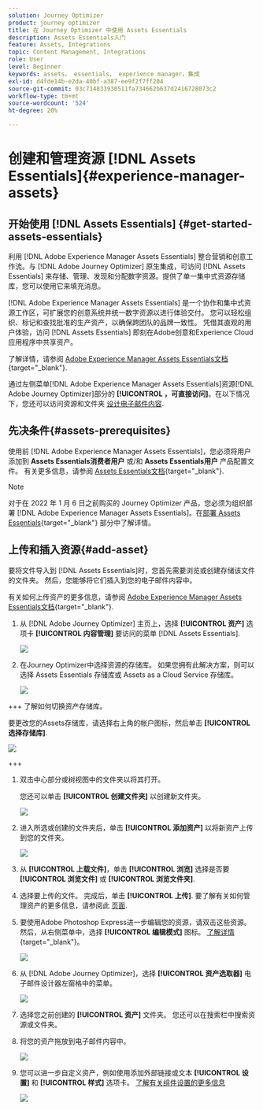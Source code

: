 ```yaml
---
solution: Journey Optimizer
product: journey optimizer
title: 在 Journey Optimizer 中使用 Assets Essentials
description: Assets Essentials入门
feature: Assets, Integrations
topic: Content Management, Integrations
role: User
level: Beginner
keywords: assets， essentials， experience manager，集成
exl-id: d4fde14b-e2da-40bf-a387-ee9f2f7ff204
source-git-commit: 03c714833930511fa734662b637d2416728073c2
workflow-type: tm+mt
source-wordcount: '524'
ht-degree: 20%

---
```


# 创建和管理资源 [!DNL Assets Essentials]{#experience-manager-assets}

## 开始使用 [!DNL Assets Essentials] {#get-started-assets-essentials}

利用 [!DNL Adobe Experience Manager Assets Essentials] 整合营销和创意工作流。与 [!DNL Adobe Journey Optimizer] 原生集成，可访问 [!DNL Assets Essentials] 来存储、管理、发现和分配数字资源。提供了单一集中式资源存储库，您可以使用它来填充消息。

[!DNL Adobe Experience Manager Assets Essentials] 是一个协作和集中式资源工作区，可扩展您的创意系统并统一数字资源以进行体验交付。 您可以轻松组织、标记和查找批准的生产资产，以确保跨团队的品牌一致性。 凭借其直观的用户体验，访问 [!DNL Assets Essentials] 即刻在Adobe创意和Experience Cloud应用程序中共享资产。

了解详情，请参阅 [Adobe Experience Manager Assets Essentials文档](https://experienceleague.adobe.com/docs/experience-manager-assets-essentials/help/introduction.html){target="_blank"}.

通过左侧菜单[!DNL Adobe Experience Manager Assets Essentials]资源[!DNL Adobe Journey Optimizer]部分的 **[!UICONTROL ，可直接访问]**。在以下情况下，您还可以访问资源和文件夹 [设计电子邮件内容](../email/get-started-email-design.md).

## 先决条件{#assets-prerequisites}

使用前 [!DNL Adobe Experience Manager Assets Essentials]，您必须将用户添加到 **Assets Essentials消费者用户** 或/和 **Assets Essentials用户** 产品配置文件。 有关更多信息，请参阅 [Assets Essentials文档](https://experienceleague.adobe.com/docs/experience-manager-assets-essentials/help/get-started-admins/deploy-administer.html#add-user-groups){target="_blank"}.

>[!NOTE]
>对于在 2022 年 1 月 6 日之前购买的 Journey Optimizer 产品，您必须为组织部署 [!DNL Adobe Experience Manager Assets Essentials]。在[部署 Assets Essentials](https://experienceleague.adobe.com/docs/experience-manager-assets-essentials/help/deploy-administer.html?lang=zh-Hans){target="_blank"} 部分中了解详情。

## 上传和插入资源{#add-asset}

要将文件导入到 [!DNL Assets Essentials]时，您首先需要浏览或创建存储该文件的文件夹。 然后，您能够将它们插入到您的电子邮件内容中。

有关如何上传资产的更多信息，请参阅 [Adobe Experience Manager Assets Essentials文档](https://experienceleague.adobe.com/docs/experience-manager-assets-essentials/help/add-delete.html){target="_blank"}.

1. 从 [!DNL Adobe Journey Optimizer] 主页上，选择 **[!UICONTROL 资产]** 选项卡 **[!UICONTROL 内容管理]** 要访问的菜单 [!DNL Assets Essentials].

   ![](assets/media_library_1.png)

1. 在Journey Optimizer中选择资源的存储库。 如果您拥有此解决方案，则可以选择 Assets Essentials 存储库或 Assets as a Cloud Service 存储库。 

   ![](assets/media_library_4.png)

+++ 了解如何切换资产存储库。

   要更改您的Assets存储库，请选择右上角的帐户图标，然后单击 **[!UICONTROL 选择存储库]**.

   ![](assets/media_library_3.png)

+++

1. 双击中心部分或树视图中的文件夹以将其打开。

   您还可以单击 **[!UICONTROL 创建文件夹]** 以创建新文件夹。

   ![](assets/media_library_8.png)

1. 进入所选或创建的文件夹后，单击 **[!UICONTROL 添加资产]** 以将新资产上传到您的文件夹。

   ![](assets/media_library_2.png)

1. 从 **[!UICONTROL 上载文件]**，单击 **[!UICONTROL 浏览]** 选择是否要 **[!UICONTROL 浏览文件]** 或 **[!UICONTROL 浏览文件夹]**.

1. 选择要上传的文件。 完成后，单击 **[!UICONTROL 上传]**. 要了解有关如何管理资产的更多信息，请参阅此 [页面](https://experienceleague.adobe.com/docs/experience-manager-assets-essentials/help/manage-organize.html).

1. 要使用Adobe Photoshop Express进一步编辑您的资源，请双击这些资源。 然后，从右侧菜单中，选择 **[!UICONTROL 编辑模式]** 图标。 [了解详情](https://experienceleague.adobe.com/docs/experience-manager-assets-essentials/help/edit-images.html){target="_blank"}。

   ![](assets/media_library_12.png)

1. 从 [!DNL Adobe Journey Optimizer]，选择 **[!UICONTROL 资产选取器]** 电子邮件设计器左窗格中的菜单。

   ![](assets/media_library_5.png)

1. 选择您之前创建的 **[!UICONTROL 资产]** 文件夹。 您还可以在搜索栏中搜索资源或文件夹。

1. 将您的资产拖放到电子邮件内容中。

   ![](assets/media_library_6.png)

1. 您可以进一步自定义资产，例如使用添加外部链接或文本 **[!UICONTROL 设置]** 和 **[!UICONTROL 样式]** 选项卡。 [了解有关组件设置的更多信息](../email/content-components.md)

   ![](assets/media_library_13.png)

   <!--
    After adding your asset to your email, use the **[!UICONTROL Find similar Stock photos]** option to locate Stock photos that match the content, color, and composition of your image. [Learn more about Adobe Stock](stock.md).

    Note that this option is available for licensed/unlicensed Stock images and images from your Assets folder. 

    ![](assets/media_library_14.png)
    -->